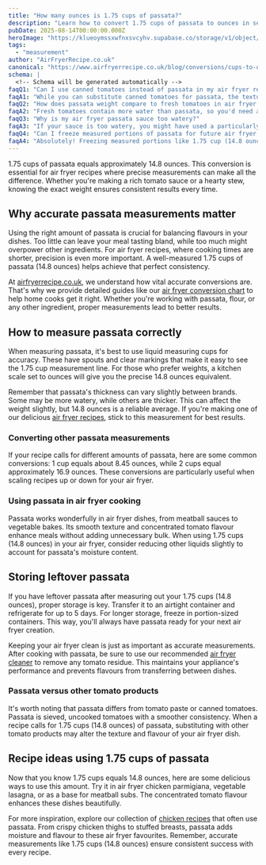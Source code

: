 ```yaml
---
title: "How many ounces is 1.75 cups of passata?"
description: "Learn how to convert 1.75 cups of passata to ounces in seconds. Perfect for air fryer recipes and precise cooking measurements."
pubDate: 2025-08-14T00:00:00.000Z
heroImage: "https://klueoymssxwfnxsvcyhv.supabase.co/storage/v1/object/public/Shmucket/how-many-ounces-is-1-75-cups-of-passata.webp"
tags:
  - "measurement"
author: "AirFryerRecipe.co.uk"
canonical: "https://www.airfryerrecipe.co.uk/blog/conversions/cups-to-ounces/how-many-ounces-is-1-75-cups-of-passata"
schema: |
  <!-- Schema will be generated automatically -->
faqQ1: "Can I use canned tomatoes instead of passata in my air fryer recipes?"
faqA1: "While you can substitute canned tomatoes for passata, the texture and flavour will differ. Passata is smoother and more concentrated. If using canned tomatoes, you may need to blend them and cook longer to reduce excess liquid. For best results in air fryer recipes, stick to the recommended 1.75 cups (14.8 ounces) of passata."
faqQ2: "How does passata weight compare to fresh tomatoes in air fryer cooking?"
faqA2: "Fresh tomatoes contain more water than passata, so you'd need about 2.5 cups of chopped fresh tomatoes to equal 1.75 cups (14.8 ounces) of passata. In air fryer cooking, passata's concentrated flavour and thicker consistency often work better, especially for sauces and coatings that need to adhere to food."
faqQ3: "Why is my air fryer passata sauce too watery?"
faqA3: "If your sauce is too watery, you might have used a particularly liquid passata brand or added extra liquid. Remember that 1.75 cups should equal about 14.8 ounces. Try reducing the sauce in a pan before air frying, or use less liquid in your recipe. Some air fryer models circulate air differently, which can affect sauce consistency."
faqQ4: "Can I freeze measured portions of passata for future air fryer meals?"
faqA4: "Absolutely! Freezing measured portions like 1.75 cup (14.8 ounce) amounts is a great time-saver. Use freezer-safe containers or bags, leaving some headspace for expansion. Thaw in the refrigerator before use. This method works perfectly for meal prep, ensuring you always have the right amount ready for your air fryer recipes."
---
```

<p>1.75 cups of passata equals approximately 14.8 ounces. This conversion is essential for air fryer recipes where precise measurements can make all the difference. Whether you're making a rich tomato sauce or a hearty stew, knowing the exact weight ensures consistent results every time.</p>

<h2>Why accurate passata measurements matter</h2>
<p>Using the right amount of passata is crucial for balancing flavours in your dishes. Too little can leave your meal tasting bland, while too much might overpower other ingredients. For air fryer recipes, where cooking times are shorter, precision is even more important. A well-measured 1.75 cups of passata (14.8 ounces) helps achieve that perfect consistency.</p>
<p>At <a href=https://www.airfryerrecipe.co.uk>airfryerrecipe.co.uk</a>, we understand how vital accurate conversions are. That's why we provide detailed guides like our <a href=https://www.airfryerrecipe.co.uk/air-fryer-conversion-chart>air fryer conversion chart</a> to help home cooks get it right. Whether you're working with passata, flour, or any other ingredient, proper measurements lead to better results.</p>

<h2>How to measure passata correctly</h2>
<p>When measuring passata, it's best to use liquid measuring cups for accuracy. These have spouts and clear markings that make it easy to see the 1.75 cup measurement line. For those who prefer weights, a kitchen scale set to ounces will give you the precise 14.8 ounces equivalent.</p>
<p>Remember that passata's thickness can vary slightly between brands. Some may be more watery, while others are thicker. This can affect the weight slightly, but 14.8 ounces is a reliable average. If you're making one of our delicious <a href=https://www.airfryerrecipe.co.uk/recipes>air fryer recipes</a>, stick to this measurement for best results.</p>

<h3>Converting other passata measurements</h3>
<p>If your recipe calls for different amounts of passata, here are some common conversions: 1 cup equals about 8.45 ounces, while 2 cups equal approximately 16.9 ounces. These conversions are particularly useful when scaling recipes up or down for your air fryer.</p>

<h3>Using passata in air fryer cooking</h3>
<p>Passata works wonderfully in air fryer dishes, from meatball sauces to vegetable bakes. Its smooth texture and concentrated tomato flavour enhance meals without adding unnecessary bulk. When using 1.75 cups (14.8 ounces) in your air fryer, consider reducing other liquids slightly to account for passata's moisture content.</p>

<h2>Storing leftover passata</h2>
<p>If you have leftover passata after measuring out your 1.75 cups (14.8 ounces), proper storage is key. Transfer it to an airtight container and refrigerate for up to 5 days. For longer storage, freeze in portion-sized containers. This way, you'll always have passata ready for your next air fryer creation.</p>
<p>Keeping your air fryer clean is just as important as accurate measurements. After cooking with passata, be sure to use our recommended <a href=https://www.airfryerrecipe.co.uk/air-fryer-cleaner>air fryer cleaner</a> to remove any tomato residue. This maintains your appliance's performance and prevents flavours from transferring between dishes.</p>

<h3>Passata versus other tomato products</h3>
<p>It's worth noting that passata differs from tomato paste or canned tomatoes. Passata is sieved, uncooked tomatoes with a smoother consistency. When a recipe calls for 1.75 cups (14.8 ounces) of passata, substituting with other tomato products may alter the texture and flavour of your air fryer dish.</p>

<h2>Recipe ideas using 1.75 cups of passata</h2>
<p>Now that you know 1.75 cups equals 14.8 ounces, here are some delicious ways to use this amount. Try it in air fryer chicken parmigiana, vegetable lasagna, or as a base for meatball subs. The concentrated tomato flavour enhances these dishes beautifully.</p>
<p>For more inspiration, explore our collection of <a href=https://www.airfryerrecipe.co.uk/recipe-category/chicken>chicken recipes</a> that often use passata. From crispy chicken thighs to stuffed breasts, passata adds moisture and flavour to these air fryer favourites. Remember, accurate measurements like 1.75 cups (14.8 ounces) ensure consistent success with every recipe.</p>

